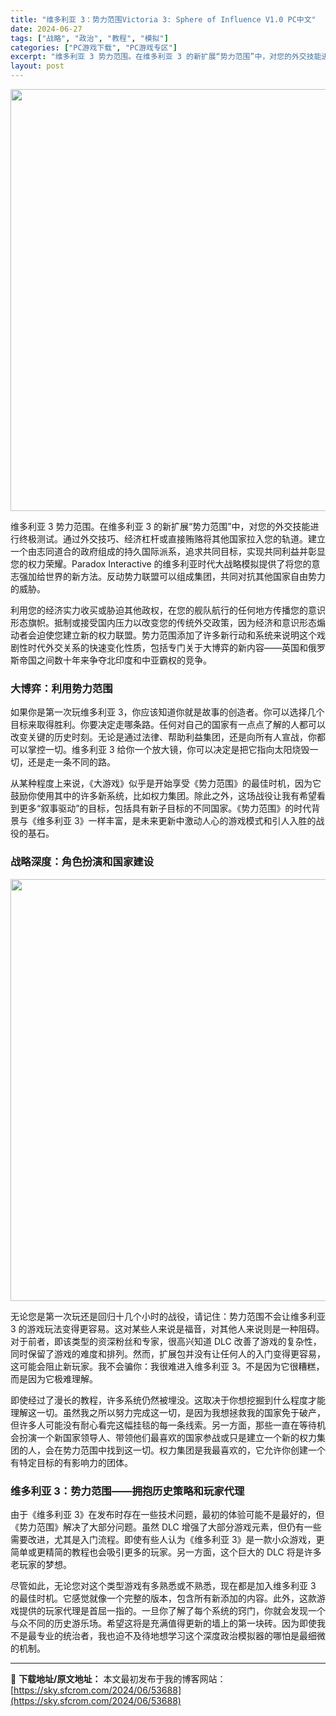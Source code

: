 ```yaml
---
title: "维多利亚 3：势力范围Victoria 3: Sphere of Influence V1.0 PC中文"
date: 2024-06-27
tags: ["战略", "政治", "教程", "模拟"]
categories: ["PC游戏下载", "PC游戏专区"]
excerpt: "维多利亚 3 势力范围。在维多利亚 3 的新扩展“势力范围”中，对您的外交技能进行终极测试。通过外交技巧、经济杠杆或直接贿赂将其他国家拉入您的轨道。建立一个由志同道合的政府组成的持久国际派系，追求共同目标，实现共同利益并彰显您的权力荣耀。Paradox Interactive 的维多利亚时代大战略模&hellip;"
layout: post
---
```


<img class="aligncenter size-full wp-image-53690" src="https://sky.sfcrom.com/wp-content/uploads/2024/06/2024062703045074.webp" alt="" width="1200" height="675" />

维多利亚 3 势力范围。在维多利亚 3 的新扩展“势力范围”中，对您的外交技能进行终极测试。通过外交技巧、经济杠杆或直接贿赂将其他国家拉入您的轨道。建立一个由志同道合的政府组成的持久国际派系，追求共同目标，实现共同利益并彰显您的权力荣耀。Paradox Interactive 的维多利亚时代大战略模拟提供了将您的意志强加给世界的新方法。反动势力联盟可以组成集团，共同对抗其他国家自由势力的威胁。

<span>利用您的经济实力收买或胁迫其他政权，在您的舰队航行的任何地方传播您的意识形态旗帜。抵制或接受国内压力以改变您的传统外交政策，因为经济和意识形态煽动者会迫使您建立新的权力联盟。势力范围添加了许多新行动和系统来说明这个戏剧性时代外交关系的快速变化性质，包括专门关于大博弈的新内容——英国和俄罗斯帝国之间数十年来争夺北印度和中亚霸权的竞争。</span>
<h3><span>大博弈：利用势力范围</span></h3>
<span>如果你是第一次玩维多利亚 3，你应该知道你就是故事的创造者。你可以选择几个目标来取得胜利。你要决定走哪条路。任何对自己的国家有一点点了解的人都可以改变关键的历史时刻。无论是通过法律、帮助利益集团，还是向所有人宣战，你都可以掌控一切。维多利亚 3 给你一个放大镜，你可以决定是把它指向太阳烧毁一切，还是走一条不同的路。</span>

<span>从某种程度上来说，《大游戏》似乎是开始享受《势力范围》的最佳时机，因为它鼓励你使用其中的许多新系统，比如权力集团。除此之外，这场战役让我有希望看到更多“叙事驱动”的目标，包括具有新子目标的不同国家。《势力范围》的时代背景与《维多利亚 3》一样丰富，是未来更新中激动人心的游戏模式和引人入胜的战役的基石。</span>
<h3><span>战略深度：角色扮演和国家建设</span></h3>
<img class="aligncenter size-full wp-image-53690" src="https://sky.sfcrom.com/wp-content/uploads/2024/06/2024062703045074.webp" alt="" width="1200" height="675" />

<span>无论您是第一次玩还是回归十几个小时的战役，请记住：势力范围不会让维多利亚 3 的游戏玩法变得更容易。这对某些人来说是福音，对其他人来说则是一种阻碍。对于前者，即该类型的资深粉丝和专家，很高兴知道 DLC 改善了游戏的复杂性，同时保留了游戏的难度和排列。然而，扩展包并没有让任何人的入门变得更容易，这可能会阻止新玩家。我不会骗你：我很难进入维多利亚 3。不是因为它很糟糕，而是因为它极难理解。</span>

<span>即使经过了漫长的教程，许多系统仍然被埋没。这取决于你想挖掘到什么程度才能理解这一切。虽然我之所以努力完成这一切，是因为我想拯救我的国家免于破产，但许多人可能没有耐心看完这幅挂毯的每一条线索。另一方面，那些一直在等待机会扮演一个新国家领导人、带领他们最喜欢的国家参战或只是建立一个新的权力集团的人，会在势力范围中找到这一切。权力集团是我最喜欢的，它允许你创建一个有特定目标的有影响力的团体。</span>
<h3><span>维多利亚 3：势力范围——拥抱历史策略和玩家代理</span></h3>
<span>由于《维多利亚 3》在发布时存在一些技术问题，最初的体验可能不是最好的，但《势力范围》解决了大部分问题。虽然 DLC 增强了大部分游戏元素，但仍有一些需要改进，尤其是入门流程。即使有些人认为《维多利亚 3》是一款小众游戏，更简单或更精简的教程也会吸引更多的玩家。另一方面，这个巨大的 DLC 将是许多老玩家的梦想。</span>

尽管如此，无论您对这个类型游戏有多熟悉或不熟悉，现在都是加入维多利亚 3 的最佳时机。它感觉就像一个完整的版本，包含所有新添加的内容。此外，这款游戏提供的玩家代理是首屈一指的。一旦你了解了每个系统的窍门，你就会发现一个与众不同的历史游乐场。希望这将是充满值得更新的墙上的第一块砖。因为即使我不是最专业的统治者，我也迫不及待地想学习这个深度政治模拟器的哪怕是最细微的机制。

---
📖 **下载地址/原文地址：** 本文最初发布于我的博客网站：[https://sky.sfcrom.com/2024/06/53688](https://sky.sfcrom.com/2024/06/53688)
